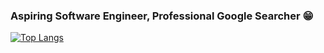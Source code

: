### Aspiring Software Engineer, Professional Google Searcher :grin:
[![Top Langs](https://github-readme-stats.vercel.app/api/top-langs/?username=mpbialoszewski&layout=compact&theme=synthwave)](https://github.com/anuraghazra/github-readme-stats)

<!--![Alt Text](https://i.imgur.com/Z4uFtUK.gif)-->

<!--
**mpbialoszewski/mpbialoszewski** is a ✨ _special_ ✨ repository because its `README.md` (this file) appears on your GitHub profile.

Here are some ideas to get you started:

- 🔭 I’m currently working on ...
- 🌱 I’m currently learning ...
- 👯 I’m looking to collaborate on ...
- 🤔 I’m looking for help with ...
- 💬 Ask me about ...
- 📫 How to reach me: ...
- 😄 Pronouns: ...
- ⚡ Fun fact: ...
-->
